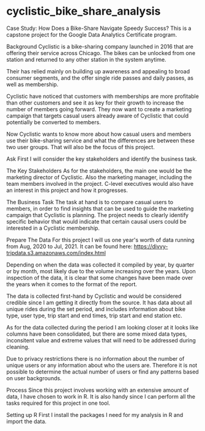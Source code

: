 # cyclistic_bike_share_analysis
Case Study: How Does a Bike-Share Navigate Speedy Success?
This is a capstone project for the Google Data Analytics Certificate program.

Background
Cyclistic is a bike-sharing company launched in 2016 that are offering their service across Chicago. The bikes can be unlocked from one station and returned to any other station in the system anytime.

Their has relied mainly on building up awareness and appealing to broad consumer segments, and the offer single ride passes and daily passes, as well as membership.

Cyclistic have noticed that customers with memberships are more profitable than other customers and see it as key for their growth to increase the number of members going forward. They now want to create a marketing campaign that targets casual users already aware of Cyclistic that could potentially be converted to members.

Now Cyclistic wants to know more about how casual users and members use their bike-sharing service and what the differences are between these two user groups. That will also be the focus of this project.

Ask
First I will consider the key stakeholders and identify the business task.

The Key Stakeholders As for the stakeholders, the main one would be the marketing director of Cyclistic. Also the marketing manager, including the team members involved in the project. C-level executives would also have an interest in this project and how it progresses.

The Business Task The task at hand is to compare casual users to members, in order to find insights that can be used to guide the marketing campaign that Cyclistic is planning. The project needs to clearly identify specific behavior that would indicate that certain causal users could be interested in a Cyclistic membership.

Prepare
The Data
For this project I will us one year's worth of data running from Aug, 2020 to Jul, 2021. It can be found here: https://divvy-tripdata.s3.amazonaws.com/index.html

Depending on when the data was collected it compiled by year, by quarter or by month, most likely due to the volume increasing over the years. Upon inspection of the data, it is clear that some changes have been made over the years when it comes to the format of the report.

The data is collected first-hand by Cyclistic and would be considered credible since I am getting it directly from the source. It has data about all unique rides during the set period, and includes information about bike type, user type, trip start and end times, trip start and end station etc.

As for the data collected during the period I am looking closer at it looks like columns have been consolidated, but there are some mixed data types, inconsitent value and extreme values that will need to be addressed during cleaning.

Due to privacy restrictions there is no information about the number of unique users or any information about who the users are. Therefore it is not possible to determine the actual number of users or find any patterns based on user backgrounds.

Process
Since this project involves working with an extensive amount of data, I have chosen to work in R. It is also handy since I can perform all the tasks required for this project in one tool.

Setting up R
First I install the packages I need for my analysis in R and import the data.